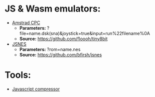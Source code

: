 # JS & Wasm emulators:
* [Amstrad CPC](https://imadering.github.io/wemus/Amstrad-CPC/cpc.html)
  * **Parameters:** ?file=name.dsk(sna)&joystick=true&input=run%22filename%0A
  * **Source:** https://github.com/floooh/tiny8bit
* [JSNES](https://imadering.github.io/wemus/NES/JSNES/nes.html)
  * **Parameters:** ?rom=name.nes
  * **Source:** https://github.com/bfirsh/jsnes

# Tools:
* [Javascript compressor](http://javascriptcompressor.com)

